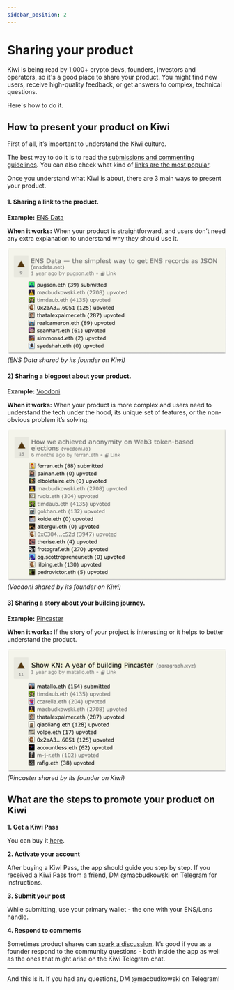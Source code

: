 ```yaml
---
sidebar_position: 2
---
```


# Sharing your product

Kiwi is being read by 1,000+ crypto devs, founders, investors and operators, so it's a good place to share your product. You might find new users, receive high-quality feedback, or get answers to complex, technical questions.

Here's how to do it.

## How to present your product on Kiwi

First of all, it’s important to understand the Kiwi culture.

The best way to do it is to read the <u>[submissions and commenting guidelines](https://news.kiwistand.com/guidelines)</u>. You can also check what kind of <u>[links are the most popular](https://news.kiwistand.com/best)</u>.

Once you understand what Kiwi is about, there are 3 main ways to present your product.

#### 1. Sharing a link to the product.

**Example:** <u>[ENS Data](https://ensdata.net/)</u>

**When it works:** When your product is straightforward, and users don’t need any extra explanation to understand why they should use it.

[![ENS Data](/img/ensdata.png)](https://news.kiwistand.com/stories?index=0x6475ecb80597b4ff55d1c4994159668e3d11caa8592979d18c375df4097550bc75b88e0a)
_(ENS Data shared by its founder on Kiwi)_

#### 2) Sharing a blogpost about your product.

**Example:** <u>[Vocdoni](https://blog.vocdoni.io/anonymous-voting-token-based)</u>

**When it works:** When your product is more complex and users need to understand the tech under the hood, its unique set of features, or the non-obvious problem it’s solving.

[![Vocdoni](/img/vocdoni.png)](https://news.kiwistand.com/stories?index=0x65c2651436b36ccdf8d76627a8d9acaefbdfd823bbbd59e350e8fdc40ad8729b1edcc012)
_(Vocdoni shared by its founder on Kiwi)_

#### 3) Sharing a story about your building journey.

**Example:** <u>[Pincaster](https://paragraph.xyz/@matallo/a-year-of-building-pincaster)</u>

**When it works:** If the story of your project is interesting or it helps to better understand the product.

[![Pincaster](/img/pincaster.png)](https://news.kiwistand.com/stories?index=0x6499a046b6c5f550ebd2a1ced495d293269cd90232e8214069f4f9133d2c5b261e34e30c)
_(Pincaster shared by its founder on Kiwi)_

## What are the steps to promote your product on Kiwi

**1. Get a Kiwi Pass**

You can buy it <u>[here](https://news.kiwistand.com/kiwipass-mint)</u>.

**2. Activate your account**

After buying a Kiwi Pass, the app should guide you step by step. If you received a Kiwi Pass from a friend, DM @macbudkowski on Telegram for instructions.

**3. Submit your post**

While submitting, use your primary wallet - the one with your ENS/Lens handle.

**4. Respond to comments**

Sometimes product shares can <u>[spark a discussion](https://news.kiwistand.com/stories?index=0x66866602378090fb374eb1212afba2a18a80fac785e4a8c97d9a14bc8f41dbd4e4d5add7)</u>. It’s good if you as a founder respond to the community questions - both inside the app as well as the ones that might arise on the Kiwi Telegram chat.

---

And this is it. If you had any questions, DM @macbudkowski on Telegram!
